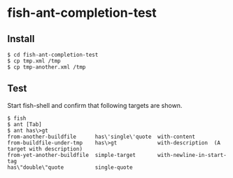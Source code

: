 # fish-ant-completion-test
## Install
```
$ cd fish-ant-completion-test
$ cp tmp.xml /tmp
$ cp tmp-another.xml /tmp
```
## Test
Start fish-shell and confirm that following targets are shown.
```
$ fish
$ ant [Tab]
$ ant has\>gt                                                                 from-another-buildfile      has\'single\'quote  with-content
from-buildfile-under-tmp    has\>gt             with-description  (A target with description)
from-yet-another-buildfile  simple-target       with-newline-in-start-tag
has\"double\"quote          single-quote
```
